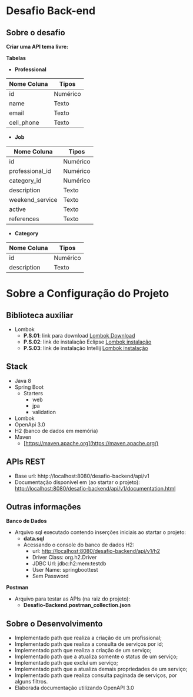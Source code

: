 
# Desafio Back-end

## Sobre o desafio

**Criar uma API tema livre:**

**Tabelas**
- **Professional**

| Nome Coluna | Tipos |
|--|--|
| id | Numérico |
| name | Texto |
| email | Texto |
| cell_phone | Texto |

- **Job**

| Nome Coluna | Tipos |
|--|--|
| id | Numérico |
| professional_id | Numérico |
| category_id | Numérico |
| description | Texto |
| weekend_service | Texto | 
| active | Texto |
| references | Texto |

- **Category**

| Nome Coluna | Tipos |
|--|--|
| id | Numérico |
| description | Texto |
# Sobre a Configuração do Projeto

## Biblioteca auxiliar
- Lombok
	- **P.S.01**: link para download [Lombok Download](https://projectlombok.org/download)
	- **P.S.02**: link de instalação Eclipse [Lombok instalação](https://projectlombok.org/setup/eclipse)
	- **P.S.03**: link de instalação Intellij [Lombok instalação](https://projectlombok.org/setup/intellij)

## Stack

- Java 8
- Spring Boot
	- Starters
		- web
		- jpa
		- validation
- Lombok
- OpenApi 3.0
-   H2 (banco de dados em memória)
-   Maven
	- [https://maven.apache.org](https://maven.apache.org/)

## APIs REST
- Base url: hhtp://localhost:8080/desafio-backend/api/v1
- Documentação disponível em (ao startar o projeto): [http://localhost:8080/desafio-backend/api/v1/documentation.html](http://localhost:8080/desafio-backend/api/v1/documentation.html)

## Outras informações
**Banco de Dados**
- Arquivo sql executado contendo inserções iniciais ao startar o projeto: 
	- **data.sql**
	- Acessando o console do banco de dados H2:
		- url: [http://localhost:8080/desafio-backend/api/v1/h2](http://localhost:8080/desafio-backend/api/v1/h2)
		- Driver Class: org.h2.Driver
		- JDBC Url: jdbc:h2:mem:testdb
		- User Name: springboottest
		- Sem Password
		
**Postman**
- Arquivo para testar as APIs (na raiz do projeto):
	- **Desafio-Backend.postman_collection.json**

## Sobre o Desenvolvimento

- Implementado path que realiza a criação de um profissional;
- Implementado path que realiza a consulta de serviços por id;
- Implementado path que realiza a criação de um serviço;
- Implementado path que a atualiza somente o status de um serviço;
- Implementado path que exclui um serviço;
- Implementado path que a atualiza demais propriedades de um serviço;
- Implementado path que realiza consulta paginada de serviços, por alguns filtros.
- Elaborada documentação utilizando OpenAPI 3.0

